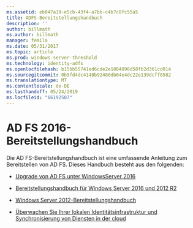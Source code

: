 ```yaml
---
ms.assetid: eb047a19-e5cb-43f4-a7bb-c4b7c8fc55a5
title: ADFS-Bereitstellungshandbuch
description: ''
author: billmath
ms.author: billmath
manager: femila
ms.date: 05/31/2017
ms.topic: article
ms.prod: windows-server-threshold
ms.technology: identity-adfs
ms.openlocfilehash: b15bb55741ed6cde2e1884896d58fb2d361cd014
ms.sourcegitcommit: 0b5fd4dc4148b92480db04e4dc22e139dcff8582
ms.translationtype: MT
ms.contentlocale: de-DE
ms.lasthandoff: 05/24/2019
ms.locfileid: "66192507"
---
```

# <a name="ad-fs-2016-deployment-guide"></a>AD FS 2016-Bereitstellungshandbuch


Die AD FS-Bereitstellungshandbuch ist eine umfassende Anleitung zum Bereitstellen von AD FS.  Dieses Handbuch besteht aus den folgenden:

  
* [Upgrade von AD FS unter WindowsServer 2016](Upgrading-to-AD-FS-in-Windows-Server-2016.md)  

* [Bereitstellungshandbuch für Windows Server 2016 und 2012 R2](Windows-Server-2012-R2-AD-FS-Deployment-Guide.md)

* [Windows Server 2012-Bereitstellungshandbuch](Windows-Server-2012-AD-FS-Deployment-Guide.md)

* [Überwachen Sie Ihrer lokalen Identitätsinfrastruktur und Synchronisierung von Diensten in der cloud](https://azure.microsoft.com/documentation/articles/active-directory-aadconnect-health)
  
